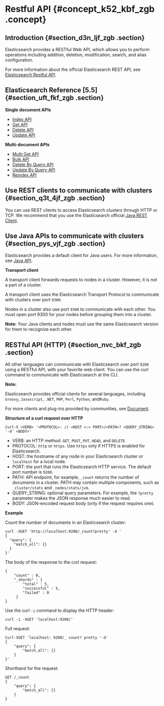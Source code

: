 # Restful API {#concept_k52_kbf_zgb .concept}

## Introduction {#section_d3n_ljf_zgb .section}

Elasticsearch provides a RESTful Web API, which allows you to perform operations including addition, deletion, modification, search, and alias configuration.

For more information about the official Elasticsearch REST API, see [Elasticsearch Restful API](https://www.elastic.co/guide/en/elasticsearch/reference/current/docs.html).

## Elasticsearch Reference \[5.5\] {#section_uft_fkf_zgb .section}

**Single document APIs**

-   [Index API](https://www.elastic.co/guide/en/elasticsearch/reference/current/docs-index_.html)
-   [Get API](https://www.elastic.co/guide/en/elasticsearch/reference/current/docs-get.html)
-   [Delete API](https://www.elastic.co/guide/en/elasticsearch/reference/current/docs-delete.html)
-   [Update API](https://www.elastic.co/guide/en/elasticsearch/reference/current/docs-update.html)

**Multi-document APIs**

-   [Multi Get API](https://www.elastic.co/guide/en/elasticsearch/reference/current/docs-multi-get.html)
-   [Bulk API](https://www.elastic.co/guide/en/elasticsearch/reference/current/docs-bulk.html)
-   [Delete By Query API](https://www.elastic.co/guide/en/elasticsearch/reference/current/docs-delete-by-query.html)
-   [Update By Query API](https://www.elastic.co/guide/en/elasticsearch/reference/current/docs-update-by-query.html)
-   [Reindex API](https://www.elastic.co/guide/en/elasticsearch/reference/current/docs-reindex.html)

## Use REST clients to communicate with clusters {#section_q3t_4jf_zgb .section}

You can use REST clients to access Elasticsearch clusters through HTTP or TCP. We recommend that you use the Elasticsearch official [Java REST Client](https://www.elastic.co/guide/en/elasticsearch/client/java-rest/current/index.html?spm=a2c4g.11186623.2.4.GSrVva).

## Use Java APIs to communicate with clusters {#section_pys_vjf_zgb .section}

Elasticsearch provides a default client for Java users. For more information, see [Java API](http://www.elasticsearch.org/guide/).

**Transport client**

A transport client forwards requests to nodes in a cluster. However, it is not a part of a cluster.

A transport client uses the Elasticsearch Transport Protocol to communicate with clusters over port `9300`.

Nodes in a cluster also use port `9300` to communicate with each other. You must open port 9300 for your nodes before grouping them into a cluster.

**Note:** Your Java clients and nodes must use the same Elasticsearch version for them to recognize each other.

## RESTful API \(HTTP\) {#section_nvc_bkf_zgb .section}

All other languages can communicate with Elasticsearch over port `9200` using a RESTful API, with your favorite web client. You can use the curl command to communicate with Elasticsearch at the CLI.

**Note:** 

Elasticsearch provides official clients for several languages, including `Groovy`, `Javascript`, `.NET`, `PHP`, `Perl`, `Python`, and`Ruby`.

For more clients and plug-ins provided by communities, see [Document](http://www.elasticsearch.org/guide/).

**Structure of a curl request over HTTP**

`Curl-X <VERB> '<PROTOCOL>: // <HOST >:< PORT>/<PATH>? <QUERY_STRING> '-d' <BODY>'`

-   VERB: an HTTP method: `GET`, `POST`, `PUT`, `HEAD`, and `DELETE`
-   PROTOCOL: `http` or `https`. Use `https` only if HTTPS is enabled for Elasticsearch.
-   HOST: the hostname of any node in your Elasticsearch cluster or `localhost` for a local node.
-   PORT: the port that runs the Elasticsearch HTTP service. The default port number is `9200`.
-   PATH: API endpoint, for example, `_count` returns the number of documents in a cluster. PATH may contain multiple components, such as `_cluster/stats` and `_nodes/stats/jvm`.
-   QUERY\_STRING: optional query parameters. For example, the `?pretty` parameter makes the JSON response much easier to read.
-   BODY: JSON-encoded request body \(only if the request requires one\).

**Example**

Count the number of documents in an Elasticsearch cluster:

```
curl -XGET 'http://localhost:9200/_count?pretty' -d '
{ 
  "query": { 
    "match_all": {} 
  }
}'
```

The body of the response to the curl request:

```
{ 
    "count" : 0, 
    "_shards" : { 
        "total" : 5, 
        "successful" : 5, 
        "failed" : 0 
     }
}
```

Use the curl `-i` command to display the HTTP header:

`curl -i -XGET 'localhost:9200/'`

Full request:

```
Curl-XGET 'localhost: 9200/_ count? pretty '-d'
{ 
    "query": { 
        "match_all": {} 
    }
}'
```

Shorthand for the request:

```
GET /_count
{ 
    "query": { 
        "match_all": {} 
    }
}
```

